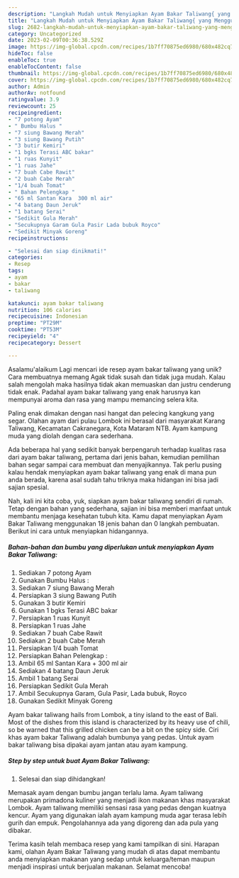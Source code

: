 ```yaml
---
description: "Langkah Mudah untuk Menyiapkan Ayam Bakar Taliwang{ yang Menggugah Selera"
title: "Langkah Mudah untuk Menyiapkan Ayam Bakar Taliwang{ yang Menggugah Selera"
slug: 2682-langkah-mudah-untuk-menyiapkan-ayam-bakar-taliwang-yang-menggugah-selera
category: Uncategorized
date: 2023-02-09T00:36:38.529Z
image: https://img-global.cpcdn.com/recipes/1b7ff70875ed6980/680x482cq70/ayam-bakar-taliwang-foto-resep-utama.jpg
hideToc: false
enableToc: true
enableTocContent: false
thumbnail: https://img-global.cpcdn.com/recipes/1b7ff70875ed6980/680x482cq70/ayam-bakar-taliwang-foto-resep-utama.jpg
cover: https://img-global.cpcdn.com/recipes/1b7ff70875ed6980/680x482cq70/ayam-bakar-taliwang-foto-resep-utama.jpg
author: Admin
authorAv: notfound
ratingvalue: 3.9
reviewcount: 25
recipeingredient:
- "7 potong Ayam"
- " Bumbu Halus "
- "7 siung Bawang Merah"
- "3 siung Bawang Putih"
- "3 butir Kemiri"
- "1 bgks Terasi ABC bakar"
- "1 ruas Kunyit"
- "1 ruas Jahe"
- "7 buah Cabe Rawit"
- "2 buah Cabe Merah"
- "1/4 buah Tomat"
- " Bahan Pelengkap "
- "65 ml Santan Kara  300 ml air"
- "4 batang Daun Jeruk"
- "1 batang Serai"
- "Sedikit Gula Merah"
- "Secukupnya Garam Gula Pasir Lada bubuk Royco"
- "Sedikit Minyak Goreng"
recipeinstructions:

- "Selesai dan siap dinikmati!"
categories:
- Resep
tags:
- ayam
- bakar
- taliwang

katakunci: ayam bakar taliwang 
nutrition: 106 calories
recipecuisine: Indonesian
preptime: "PT29M"
cooktime: "PT53M"
recipeyield: "4"
recipecategory: Dessert

---
```



Asalamu'alaikum Lagi mencari ide resep ayam bakar taliwang yang unik? Cara membuatnya memang Agak tidak susah dan tidak juga mudah. Kalau salah mengolah maka hasilnya tidak akan memuaskan dan justru cenderung tidak enak. Padahal ayam bakar taliwang yang enak harusnya kan mempunyai aroma dan rasa yang mampu memancing selera kita.


Paling enak dimakan dengan nasi hangat dan pelecing kangkung yang segar. Olahan ayam dari pulau Lombok ini berasal dari masyarakat Karang Taliwang, Kecamatan Cakranegara, Kota Mataram NTB. Ayam kampung muda yang diolah dengan cara sederhana.

Ada beberapa hal yang sedikit banyak berpengaruh terhadap kualitas rasa dari ayam bakar taliwang, pertama dari jenis bahan, kemudian pemilihan bahan segar sampai cara membuat dan menyajikannya. Tak perlu pusing kalau hendak menyiapkan ayam bakar taliwang yang enak di mana pun anda berada, karena asal sudah tahu triknya maka hidangan ini bisa jadi sajian spesial.


Nah, kali ini kita coba, yuk, siapkan ayam bakar taliwang sendiri di rumah. Tetap dengan bahan yang sederhana, sajian ini bisa memberi manfaat untuk membantu menjaga kesehatan tubuh kita. Kamu dapat menyiapkan Ayam Bakar Taliwang menggunakan 18 jenis bahan dan 0 langkah pembuatan. Berikut ini cara untuk menyiapkan hidangannya.

<!--inarticleads1-->

##### Bahan-bahan dan bumbu yang diperlukan untuk menyiapkan Ayam Bakar Taliwang:

1. Sediakan 7 potong Ayam
1. Gunakan  Bumbu Halus :
1. Sediakan 7 siung Bawang Merah
1. Persiapkan 3 siung Bawang Putih
1. Gunakan 3 butir Kemiri
1. Gunakan 1 bgks Terasi ABC bakar
1. Persiapkan 1 ruas Kunyit
1. Persiapkan 1 ruas Jahe
1. Sediakan 7 buah Cabe Rawit
1. Sediakan 2 buah Cabe Merah
1. Persiapkan 1/4 buah Tomat
1. Persiapkan  Bahan Pelengkap :
1. Ambil 65 ml Santan Kara + 300 ml air
1. Sediakan 4 batang Daun Jeruk
1. Ambil 1 batang Serai
1. Persiapkan Sedikit Gula Merah
1. Ambil Secukupnya Garam, Gula Pasir, Lada bubuk, Royco
1. Gunakan Sedikit Minyak Goreng


Ayam bakar taliwang hails from Lombok, a tiny island to the east of Bali. Most of the dishes from this island is characterized by its heavy use of chili, so be warned that this grilled chicken can be a bit on the spicy side. Ciri khas ayam bakar Taliwang adalah bumbunya yang pedas. Untuk ayam bakar taliwang bisa dipakai ayam jantan atau ayam kampung. 

<!--inarticleads2-->

##### Step by step untuk buat Ayam Bakar Taliwang:


1. Selesai dan siap dihidangkan!

Memasak ayam dengan bumbu jangan terlalu lama. Ayam taliwang merupakan primadona kuliner yang menjadi ikon makanan khas masyarakat Lombok. Ayam taliwang memiliki sensasi rasa yang pedas dengan kuatnya kencur. Ayam yang digunakan ialah ayam kampung muda agar terasa lebih gurih dan empuk. Pengolahannya ada yang digoreng dan ada pula yang dibakar. 

Terima kasih telah membaca resep yang kami tampilkan di sini. Harapan kami, olahan Ayam Bakar Taliwang yang mudah di atas dapat membantu anda menyiapkan makanan yang sedap untuk keluarga/teman maupun menjadi inspirasi untuk berjualan makanan. Selamat mencoba!

